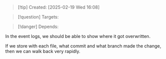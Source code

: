 
>[!tip] Created: [2025-02-19 Wed 16:08]

>[!question] Targets: 

>[!danger] Depends: 

In the event logs, we should be able to show where it got overwritten.

If we store with each file, what commit and what branch made the change, then we can walk back very rapidly.